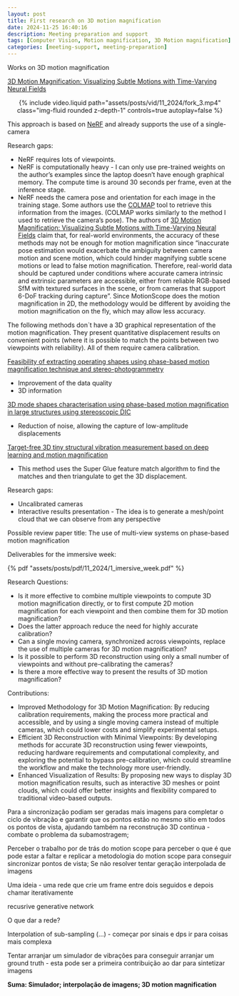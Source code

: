 ```yaml
---
layout: post
title: First research on 3D motion magnification
date: 2024-11-25 16:40:16
description: Meeting preparation and support
tags: [Computer Vision, Motion magnification, 3D Motion magnification]
categories: [meeting-support, meeting-preparation]
---
```


Works on 3D motion magnification

[3D Motion Magnification: Visualizing Subtle Motions with Time-Varying Neural Fields](https://3d-motion-magnification.github.io/)

<div class="col-sm mt-3 mt-md-0" style="text-align: center">
    {% include video.liquid path="assets/posts/vid/11_2024/fork_3.mp4" class="img-fluid rounded z-depth-1" controls=true autoplay=false %}
</div>

This approach is based on [NeRF](https://www.matthewtancik.com/nerf) and already supports the use of a single-camera

Research gaps:

- NeRF requires lots of viewpoints.
- NeRF is computationally heavy - I can only use pre-trained weights on the author’s examples since the laptop doesn’t have enough graphical memory. The compute time is around 30 seconds per frame, even at the inference stage.
- NeRF needs the camera pose and orientation for each image in the training stage. Some authors use the [COLMAP](https://colmap.github.io/) tool to retrieve this information from the images. (COLMAP works similarly to the method I used to retrieve the camera’s pose). The authors of [3D Motion Magnification: Visualizing Subtle Motions with Time-Varying Neural Fields](https://3d-motion-magnification.github.io/) claim that, for real-world environments, the accuracy of these methods may not be enough for motion magnification since “inaccurate pose estimation would exacerbate the ambiguity between camera motion and scene motion, which could hinder magnifying subtle scene motions or lead to false motion magnification. Therefore, real-world data should be captured under conditions where accurate camera intrinsic and extrinsic parameters are accessible, either from reliable RGB-based SfM with textured surfaces in the scene, or from cameras that support 6-DoF tracking during capture”.
Since MotionScope does the motion magnification in 2D, the methodology would be different by avoiding the motion magnification on the fly, which may allow less accuracy.

The following methods don´t have a 3D graphical representation of the motion magnification. They present quantitative displacement results on convenient points (where it is possible to match the points between two viewpoints with reliability). All of them require camera calibration.

[Feasibility of extracting operating shapes using phase-based motion magnification technique and stereo-photogrammetry](https://doi.org/10.1016/j.jsv.2017.06.003)

- Improvement of the data quality
- 3D information

[3D mode shapes characterisation using phase-based motion magnification in large structures using stereoscopic DIC](https://doi.org/10.1016/j.ymssp.2018.02.006)

- Reduction of noise, allowing the capture of low-amplitude displacements

[Target-free 3D tiny structural vibration measurement based on deep learning and motion magnification](https://doi.org/10.1016/j.jsv.2022.117244)

- This method uses the Super Glue feature match algorithm to find the matches and then triangulate to get the 3D displacement.

Research gaps:

- Uncalibrated cameras
- Interactive results presentation - The idea is to generate a mesh/point cloud that we can observe from any perspective

Possible review paper title: The use of multi-view systems on phase-based motion magnification

Deliverables for the immersive week:

{% pdf "assets/posts/pdf/11_2024/1_imersive_week.pdf" %}

Research Questions:

- Is it more effective to combine multiple viewpoints to compute 3D motion magnification directly, or to first compute 2D motion magnification for each viewpoint and then combine them for 3D motion magnification?
- Does the latter approach reduce the need for highly accurate calibration?
- Can a single moving camera, synchronized across viewpoints, replace the use of multiple cameras for 3D motion magnification?
- Is it possible to perform 3D reconstruction using only a small number of viewpoints and without pre-calibrating the cameras?
- Is there a more effective way to present the results of 3D motion magnification?

Contributions:

- Improved Methodology for 3D Motion Magnification: By reducing calibration requirements, making the process more practical and accessible, and by using a single moving camera instead of multiple cameras, which could lower costs and simplify experimental setups.
- Efficient 3D Reconstruction with Minimal Viewpoints: By developing methods for accurate 3D reconstruction using fewer viewpoints, reducing hardware requirements and computational complexity, and exploring the potential to bypass pre-calibration, which could streamline the workflow and make the technology more user-friendly.
- Enhanced Visualization of Results: By proposing new ways to display 3D motion magnification results, such as interactive 3D meshes or point clouds, which could offer better insights and flexibility compared to traditional video-based outputs.

Para a sincronização podiam ser geradas mais imagens para completar o ciclo de vibração e garantir que os pontos estão no mesmo sitio em todos os pontos de vista, ajudando também na reconstrução 3D continua - combate o problema da subamostragem;

Perceber o trabalho por de trás do motion scope para perceber o que é que pode estar a faltar e replicar a metodologia do motion scope para conseguir sincronizar pontos de vista; Se não resolver tentar geração interpolada de imagens

Uma ideia - uma rede que crie um frame entre dois seguidos e depois chamar iterativamente

recusrive generative network

O que dar a rede?

Interpolation of sub-sampling (…) - começar por sinais e dps ir para coisas mais complexa

Tentar arranjar um simulador de vibrações para conseguir arranjar um ground truth - esta pode ser a primeira contribuição ao dar para sintetizar imagens

**Suma:  Simulador; interpolação de imagens; 3D motion magnification**